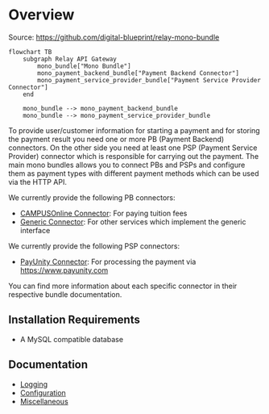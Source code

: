 # Overview

Source: https://github.com/digital-blueprint/relay-mono-bundle

```mermaid
flowchart TB
    subgraph Relay API Gateway
        mono_bundle["Mono Bundle"]
        mono_payment_backend_bundle["Payment Backend Connector"]
        mono_payment_service_provider_bundle["Payment Service Provider Connector"]
    end

    mono_bundle --> mono_payment_backend_bundle
    mono_bundle --> mono_payment_service_provider_bundle
```

To provide user/customer information for starting a payment and for storing the
payment result you need one or more PB (Payment Backend) connectors. On the
other side you need at least one PSP (Payment Service Provider) connector which
is responsible for carrying out the payment. The main mono bundles allows you to
connect PBs and PSPs and configure them as payment types with different payment
methods which can be used via the HTTP API.

We currently provide the following PB connectors:

* [CAMPUSOnline Connector](../mono-connector-campusonline/index.md): For paying tuition fees
* [Generic Connector](../mono-connector-generic/index.md): For other services which
  implement the generic interface

We currently provide the following PSP connectors:

* [PayUnity Connector](../mono-connector-payunity/index.md): For processing the payment
  via https://www.payunity.com

You can find more information about each specific connector in their respective
bundle documentation.

## Installation Requirements

* A MySQL compatible database

## Documentation

* [Logging](./logging.md)
* [Configuration](./config.md)
* [Miscellaneous](./misc.md)
